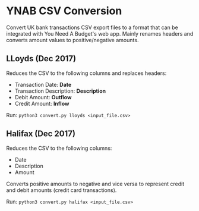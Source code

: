 # YNAB CSV Conversion

Convert UK bank transactions CSV export files to a format that can be 
integrated with You Need A Budget's web app. Mainly renames headers and converts
amount values to positive/negative amounts.

## LLoyds (Dec 2017)

Reduces the CSV to the following columns and replaces headers:
* Transaction Date: **Date**
* Transaction Description: **Description**
* Debit Amount: **Outflow**
* Credit Amount: **Inflow**

Run: `python3 convert.py lloyds <input_file.csv>`

## Halifax (Dec 2017)

Reduces the CSV to the following columns:
* Date
* Description
* Amount

Converts positive amounts to negative and vice versa to represent credit
and debit amounts (credit card transactions).

Run: `python3 convert.py halifax <input_file.csv>`
